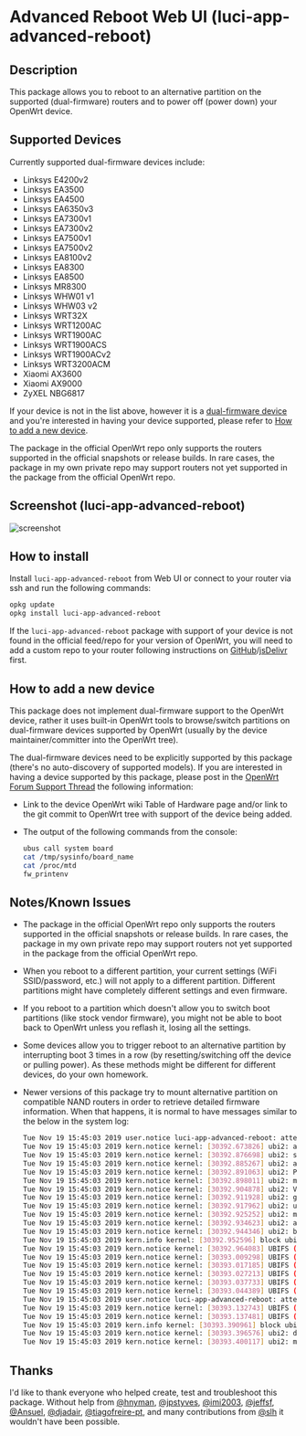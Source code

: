<!-- markdownlint-disable MD030 -->

# Advanced Reboot Web UI (luci-app-advanced-reboot)

## Description

This package allows you to reboot to an alternative partition on the supported (dual-firmware) routers and to power off (power down) your OpenWrt device.

## Supported Devices

Currently supported dual-firmware devices include:

-   Linksys E4200v2
-   Linksys EA3500
-   Linksys EA4500
-   Linksys EA6350v3
-   Linksys EA7300v1
-   Linksys EA7300v2
-   Linksys EA7500v1
-   Linksys EA7500v2
-   Linksys EA8100v2
-   Linksys EA8300
-   Linksys EA8500
-   Linksys MR8300
-   Linksys WHW01 v1
-   Linksys WHW03 v2
-   Linksys WRT32X
-   Linksys WRT1200AC
-   Linksys WRT1900AC
-   Linksys WRT1900ACS
-   Linksys WRT1900ACv2
-   Linksys WRT3200ACM
-   Xiaomi AX3600
-   Xiaomi AX9000
-   ZyXEL NBG6817

If your device is not in the list above, however it is a [dual-firmware device](https://openwrt.org/tag/dual_firmware?do=showtag&tag=dual_firmware) and you're interested in having your device supported, please refer to [How to add a new device](#how-to-add-a-new-device).

The package in the official OpenWrt repo only supports the routers supported in the official snapshots or release builds. In rare cases, the package in my own private repo may support routers not yet supported in the package from the official OpenWrt repo.

## Screenshot (luci-app-advanced-reboot)

![screenshot](https://docs.openwrt.melmac.net/luci-app-advanced-reboot/screenshots/screenshot02.png "screenshot")

## How to install

Install `luci-app-advanced-reboot` from Web UI or connect to your router via ssh and run the following commands:

```sh
opkg update
opkg install luci-app-advanced-reboot
```

If the `luci-app-advanced-reboot` package with support of your device is not found in the official feed/repo for your version of OpenWrt, you will need to add a custom repo to your router following instructions on [GitHub](https://docs.openwrt.melmac.net/#on-your-router)/[jsDelivr](https://cdn.jsdelivr.net/gh/stangri/docs.openwrt.melmac.net/README.md#on-your-router) first.

## How to add a new device

This package does not implement dual-firmware support to the OpenWrt device, rather it uses built-in OpenWrt tools to browse/switch partitions on dual-firmware devices supported by OpenWrt (usually by the device maintainer/committer into the OpenWrt tree).

The dual-firmware devices need to be explicitly supported by this package (there's no auto-discovery of supported models). If you are interested in having a device supported by this package, please post in the [OpenWrt Forum Support Thread](https://forum.openwrt.org/t/3423) the following information:

-   Link to the device OpenWrt wiki Table of Hardware page and/or link to the git commit to OpenWrt tree with support of the device being added.
-   The output of the following commands from the console:

    ```sh
    ubus call system board
    cat /tmp/sysinfo/board_name
    cat /proc/mtd
    fw_printenv
    ```

## Notes/Known Issues

-   The package in the official OpenWrt repo only supports the routers supported in the official snapshots or release builds. In rare cases, the package in my own private repo may support routers not yet supported in the package from the official OpenWrt repo.
-   When you reboot to a different partition, your current settings (WiFi SSID/password, etc.) will not apply to a different partition. Different partitions might have completely different settings and even firmware.
-   If you reboot to a partition which doesn't allow you to switch boot partitions (like stock vendor firmware), you might not be able to boot back to OpenWrt unless you reflash it, losing all the settings.
-   Some devices allow you to trigger reboot to an alternative partition by interrupting boot 3 times in a row (by resetting/switching off the device or pulling power). As these methods might be different for different devices, do your own homework.
-   Newer versions of this package try to mount alternative partition on compatible NAND routers in order to retrieve detailed firmware information. When that happens, it is normal to have messages similar to the below in the system log:

    ```sh
    Tue Nov 19 15:45:03 2019 user.notice luci-app-advanced-reboot: attempting to mount alternative   partition (mtd6)
    Tue Nov 19 15:45:03 2019 kern.notice kernel: [30392.673826] ubi2: attaching mtd6
    Tue Nov 19 15:45:03 2019 kern.notice kernel: [30392.876698] ubi2: scanning is finished
    Tue Nov 19 15:45:03 2019 kern.notice kernel: [30392.885267] ubi2: attached mtd6 (name "rootfs1", size   74 MiB)
    Tue Nov 19 15:45:03 2019 kern.notice kernel: [30392.891063] ubi2: PEB size: 131072 bytes (128 KiB),   LEB size: 126976 bytes
    Tue Nov 19 15:45:03 2019 kern.notice kernel: [30392.898011] ubi2: min./max. I/O unit sizes: 2048/2048,   sub-page size 2048
    Tue Nov 19 15:45:03 2019 kern.notice kernel: [30392.904878] ubi2: VID header offset: 2048 (aligned   2048), data offset: 4096
    Tue Nov 19 15:45:03 2019 kern.notice kernel: [30392.911928] ubi2: good PEBs: 592, bad PEBs: 0,   corrupted PEBs: 0
    Tue Nov 19 15:45:03 2019 kern.notice kernel: [30392.917962] ubi2: user volume: 2, internal volumes: 1,   max. volumes count: 128
    Tue Nov 19 15:45:03 2019 kern.notice kernel: [30392.925252] ubi2: max/mean erase counter: 48/32, WL   threshold: 4096, image sequence number: 1659081076
    Tue Nov 19 15:45:03 2019 kern.notice kernel: [30392.934623] ubi2: available PEBs: 0, total reserved   PEBs: 592, PEBs reserved for bad PEB handling: 40
    Tue Nov 19 15:45:03 2019 kern.notice kernel: [30392.944346] ubi2: background thread "ubi_bgt2d"   started, PID 26780
    Tue Nov 19 15:45:03 2019 kern.info kernel: [30392.952596] block ubiblock2_0: created from ubi2:0  (rootfs)
    Tue Nov 19 15:45:03 2019 kern.notice kernel: [30392.964083] UBIFS (ubi2:1): background thread   "ubifs_bgt2_1" started, PID 26787
    Tue Nov 19 15:45:03 2019 kern.notice kernel: [30393.009298] UBIFS (ubi2:1): UBIFS: mounted UBI device   2, volume 1, name "rootfs_data"
    Tue Nov 19 15:45:03 2019 kern.notice kernel: [30393.017185] UBIFS (ubi2:1): LEB size: 126976 bytes   (124 KiB), min./max. I/O unit sizes: 2048 bytes/2048 bytes
    Tue Nov 19 15:45:03 2019 kern.notice kernel: [30393.027213] UBIFS (ubi2:1): FS size: 61075456 bytes   (58 MiB, 481 LEBs), journal size 3047424 bytes (2 MiB, 24 LEBs)
    Tue Nov 19 15:45:03 2019 kern.notice kernel: [30393.037733] UBIFS (ubi2:1): reserved for root: 2884744   bytes (2817 KiB)
    Tue Nov 19 15:45:03 2019 kern.notice kernel: [30393.044389] UBIFS (ubi2:1): media format: w4/r0   (latest is w5/r0), UUID 76F0C52C-6197-4E00-B306-747262B06545, small LPT model
    Tue Nov 19 15:45:03 2019 user.notice luci-app-advanced-reboot: attempting to unmount alternative   partition (mtd6)
    Tue Nov 19 15:45:03 2019 kern.notice kernel: [30393.132743] UBIFS (ubi2:1): un-mount UBI device 2
    Tue Nov 19 15:45:03 2019 kern.notice kernel: [30393.137481] UBIFS (ubi2:1): background thread   "ubifs_bgt2_1" stops
    Tue Nov 19 15:45:03 2019 kern.info kernel: [30393.390961] block ubiblock2_0: released
    Tue Nov 19 15:45:03 2019 kern.notice kernel: [30393.396576] ubi2: detaching mtd6
    Tue Nov 19 15:45:03 2019 kern.notice kernel: [30393.400117] ubi2: mtd6 is detached
    ```

## Thanks

I'd like to thank everyone who helped create, test and troubleshoot this package. Without help from [@hnyman](https://github.com/hnyman), [@jpstyves](https://github.com/jpstyves), [@imi2003](https://github.com/imi2003), [@jeffsf](https://github.com/jeffsf), [@Ansuel](https://github.com/Ansuel), [@djadair](https://github.com/djadair), [@tiagofreire-pt](https://github.com/tiagofreire-pt), and many contributions from [@slh](https://github.com/pkgadd) it wouldn't have been possible.

<!-- markdownlint-disable MD033 -->

<script defer src='https://static.cloudflareinsights.com/beacon.min.js' data-cf-beacon='{"token": "911798f2c34b45338f8f8182830a3eb6"}'></script>
